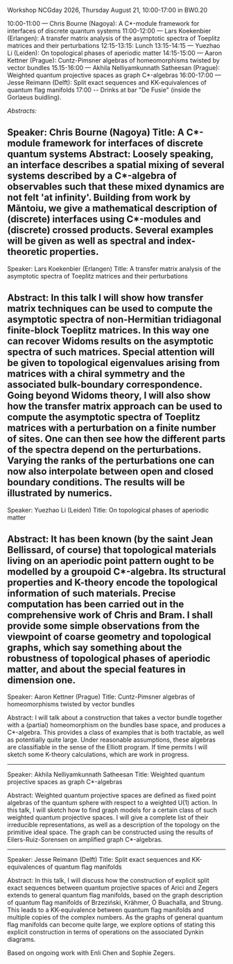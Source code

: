 Workshop NCGday 2026, Thursday August 21, 10:00-17:00 in BW0.20

10:00-11:00 — Chris Bourne (Nagoya):  A C*-module framework for interfaces of discrete quantum systems
11:00-12:00 — Lars Koekenbier (Erlangen): A transfer matrix analysis of the asymptotic spectra of Toeplitz matrices and their perturbations
12:15-13:15: Lunch
13:15-14:15 —  Yuezhao Li (Leiden): On topological phases of aperiodic matter
14:15-15:00 —  Aaron Kettner (Prague): Cuntz-Pimsner algebras of homeomorphisms twisted by vector bundles
15.15-16:00 — Akhila Nelliyamkunnath Satheesan (Prague): Weighted quantum projective spaces as graph C*-algebras
16:00-17:00 — Jesse Reimann (Delft): Split exact sequences and KK-equivalences of quantum flag manifolds
17:00 -- Drinks at bar "De Fusie" (inside the Gorlaeus buidling).


*Abstracts:*

Speaker: Chris Bourne (Nagoya)
Title: A C*-module framework for interfaces of discrete quantum systems
Abstract:
Loosely speaking, an interface describes a spatial mixing of several systems described by a C*-algebra of observables such that these mixed dynamics are not felt 'at infinity'. Building from work by Măntoiu, we give a mathematical description of (discrete) interfaces using C*-modules and (discrete) crossed products. Several examples will be given as well as spectral and index-theoretic properties.
---------------

Speaker: Lars Koekenbier (Erlangen)
Title: A transfer matrix analysis of the asymptotic spectra of Toeplitz matrices and their perturbations

Abstract: In this talk I will show how transfer matrix techniques can be used to compute the asymptotic spectra of non-Hermitian tridiagonal finite-block Toeplitz matrices. In this way one can recover Widoms results on the asymptotic spectra of such matrices. Special attention will be given to topological eigenvalues arising from matrices with a chiral symmetry and the associated bulk-boundary correspondence. Going beyond Widoms theory, I will also show how the transfer matrix approach can be used to compute the asymptotic spectra of Toeplitz matrices with a perturbation on a finite number of sites. One can then see how the different parts of the spectra depend on the perturbations. Varying the ranks of the perturbations one can now also interpolate between open and closed boundary conditions. The results will be illustrated by numerics.
---------------

Speaker: Yuezhao Li (Leiden)
Title: On topological phases of aperiodic matter

Abstract: It has been known (by the saint Jean Bellissard, of course) that topological materials living on an aperiodic point pattern ought to be modelled by a groupoid C*-algebra. Its structural properties and K-theory encode the topological information of such materials. Precise computation has been carried out in the comprehensive work of Chris and Bram. I shall provide some simple observations from the viewpoint of coarse geometry and topological graphs, which say something about the robustness of topological phases of aperiodic matter, and about the special features in dimension one.
---------------

Speaker: Aaron Kettner (Prague)
Title: Cuntz-Pimsner algebras of homeomorphisms twisted by vector bundles

Abstract: I will talk about a construction that takes a vector bundle together
with a (partial) homeomorphism on the bundles base space, and produces a
C*-algebra. This provides a class of examples that is both tractable, as
well as potentially quite large. Under reasonable assumptions, these
algebras are classifiable in the sense of the Elliott program. If time
permits I will sketch some K-theory calculations, which are work in
progress.
_______

Speaker: Akhila Nelliyamkunnath Satheesan
Title: Weighted quantum projective spaces as graph C*-algebras

Abstract: Weighted quantum projective spaces are defined as fixed point algebras
of the quantum sphere with respect to a weighted U(1) action. In this
talk, I will sketch how to find graph models for a certain class of such
weighted quantum projective spaces. I will give a complete list of their
irreducible representations, as well as a description of the topology on
the primitive ideal space. The graph can be constructed using the
results of Eilers-Ruiz-Sorensen on amplified graph C*-algebras.
_______

Speaker: Jesse Reimann (Delft)
Title: Split exact sequences and KK-equivalences of quantum flag manifolds

Abstract: In this talk, I will discuss how the construction of explicit split exact sequences between quantum projective spaces of Arici and Zegers extends to general quantum flag manifolds, based on the graph description of quantum flag manifolds of Brzeziński, Krähmer, Ó Buachalla, and Strung. This leads to a KK-equivalence between quantum flag manifolds and multiple copies of the complex numbers. As the graphs of general quantum flag manifolds can become quite large, we explore options of stating this explicit construction in terms of operations on the associated Dynkin diagrams.

Based on ongoing work with Enli Chen and Sophie Zegers.

